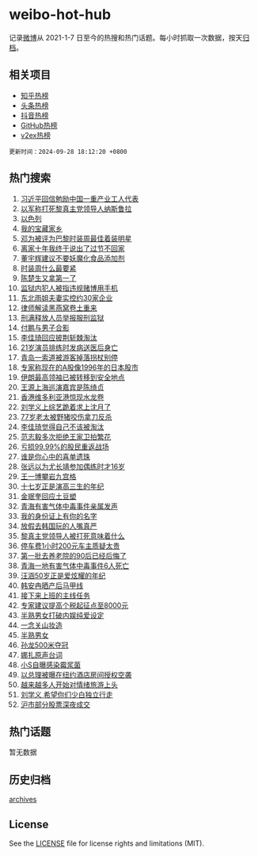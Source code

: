 # weibo-hot-hub

记录[微博](https://www.weibo.com)从 2021-1-7 日至今的热搜和热门话题。每小时抓取一次数据，按天[归档](archives)。

## 相关项目

- [知乎热榜](https://github.com/lonnyzhang423/zhihu-hot-hub)
- [头条热榜](https://github.com/lonnyzhang423/toutiao-hot-hub)
- [抖音热榜](https://github.com/lonnyzhang423/douyin-hot-hub)
- [GitHub热榜](https://github.com/lonnyzhang423/github-hot-hub)
- [v2ex热榜](https://github.com/lonnyzhang423/v2ex-hot-hub)


`更新时间：2024-09-28 18:12:20 +0800`

## 热门搜索

1. [习近平回信勉励中国一重产业工人代表](https://m.weibo.cn/search?containerid=100103type%3D1%26t%3D10%26q%3D%23%E4%B9%A0%E8%BF%91%E5%B9%B3%E5%9B%9E%E4%BF%A1%E5%8B%89%E5%8A%B1%E4%B8%AD%E5%9B%BD%E4%B8%80%E9%87%8D%E4%BA%A7%E4%B8%9A%E5%B7%A5%E4%BA%BA%E4%BB%A3%E8%A1%A8%23&stream_entry_id=51&isnewpage=1&extparam=seat%3D1%26q%3D%2523%25E4%25B9%25A0%25E8%25BF%2591%25E5%25B9%25B3%25E5%259B%259E%25E4%25BF%25A1%25E5%258B%2589%25E5%258A%25B1%25E4%25B8%25AD%25E5%259B%25BD%25E4%25B8%2580%25E9%2587%258D%25E4%25BA%25A7%25E4%25B8%259A%25E5%25B7%25A5%25E4%25BA%25BA%25E4%25BB%25A3%25E8%25A1%25A8%2523%26dgr%3D0%26filter_type%3Drealtimehot%26pos%3D0%26stream_entry_id%3D51%26c_type%3D51%26cate%3D10103%26display_time%3D1727518339%26pre_seqid%3D17275183397990117333675)
1. [以军称打死黎真主党领导人纳斯鲁拉](https://m.weibo.cn/search?containerid=100103type%3D1%26t%3D10%26q%3D%23%E4%BB%A5%E5%86%9B%E7%A7%B0%E6%89%93%E6%AD%BB%E9%BB%8E%E7%9C%9F%E4%B8%BB%E5%85%9A%E9%A2%86%E5%AF%BC%E4%BA%BA%E7%BA%B3%E6%96%AF%E9%B2%81%E6%8B%89%23&stream_entry_id=31&isnewpage=1&extparam=seat%3D1%26q%3D%2523%25E4%25BB%25A5%25E5%2586%259B%25E7%25A7%25B0%25E6%2589%2593%25E6%25AD%25BB%25E9%25BB%258E%25E7%259C%259F%25E4%25B8%25BB%25E5%2585%259A%25E9%25A2%2586%25E5%25AF%25BC%25E4%25BA%25BA%25E7%25BA%25B3%25E6%2596%25AF%25E9%25B2%2581%25E6%258B%2589%2523%26dgr%3D0%26filter_type%3Drealtimehot%26realpos%3D1%26flag%3D0%26cate%3D5001%26c_type%3D31%26lcate%3D5001%26stream_entry_id%3D31%26pos%3D0%26band_rank%3D1%26display_time%3D1727518339%26pre_seqid%3D17275183397990117333675)
1. [以色列](https://m.weibo.cn/search?containerid=100103type%3D1%26t%3D10%26q%3D%E4%BB%A5%E8%89%B2%E5%88%97&stream_entry_id=31&isnewpage=1&extparam=seat%3D1%26q%3D%25E4%25BB%25A5%25E8%2589%25B2%25E5%2588%2597%26dgr%3D0%26filter_type%3Drealtimehot%26realpos%3D2%26flag%3D0%26cate%3D5001%26c_type%3D31%26lcate%3D5001%26stream_entry_id%3D31%26pos%3D1%26band_rank%3D2%26display_time%3D1727518339%26pre_seqid%3D17275183397990117333675)
1. [我的宝藏家乡](https://m.weibo.cn/search?containerid=100103type%3D1%26t%3D10%26q%3D%23%E6%88%91%E7%9A%84%E5%AE%9D%E8%97%8F%E5%AE%B6%E4%B9%A1%23&stream_entry_id=31&isnewpage=1&extparam=seat%3D1%26q%3D%2523%25E6%2588%2591%25E7%259A%2584%25E5%25AE%259D%25E8%2597%258F%25E5%25AE%25B6%25E4%25B9%25A1%2523%26dgr%3D0%26filter_type%3Drealtimehot%26realpos%3D3%26flag%3D16%26cate%3D5001%26c_type%3D31%26lcate%3D5001%26stream_entry_id%3D31%26pos%3D2%26band_rank%3D3%26display_time%3D1727518339%26pre_seqid%3D17275183397990117333675)
1. [邓为被评为巴黎时装周最佳着装明星](https://m.weibo.cn/search?containerid=100103type%3D1%26t%3D10%26q%3D%23%E9%82%93%E4%B8%BA%E8%A2%AB%E8%AF%84%E4%B8%BA%E5%B7%B4%E9%BB%8E%E6%97%B6%E8%A3%85%E5%91%A8%E6%9C%80%E4%BD%B3%E7%9D%80%E8%A3%85%E6%98%8E%E6%98%9F%23&stream_entry_id=31&isnewpage=1&extparam=seat%3D1%26q%3D%2523%25E9%2582%2593%25E4%25B8%25BA%25E8%25A2%25AB%25E8%25AF%2584%25E4%25B8%25BA%25E5%25B7%25B4%25E9%25BB%258E%25E6%2597%25B6%25E8%25A3%2585%25E5%2591%25A8%25E6%259C%2580%25E4%25BD%25B3%25E7%259D%2580%25E8%25A3%2585%25E6%2598%258E%25E6%2598%259F%2523%26dgr%3D0%26filter_type%3Drealtimehot%26realpos%3D4%26flag%3D1%26cate%3D5001%26c_type%3D31%26lcate%3D5001%26stream_entry_id%3D31%26pos%3D3%26band_rank%3D4%26display_time%3D1727518339%26pre_seqid%3D17275183397990117333675)
1. [离家十年我终于说出了过节不回家](https://m.weibo.cn/search?containerid=100103type%3D1%26t%3D10%26q%3D%23%E7%A6%BB%E5%AE%B6%E5%8D%81%E5%B9%B4%E6%88%91%E7%BB%88%E4%BA%8E%E8%AF%B4%E5%87%BA%E4%BA%86%E8%BF%87%E8%8A%82%E4%B8%8D%E5%9B%9E%E5%AE%B6%23&stream_entry_id=31&isnewpage=1&extparam=seat%3D1%26q%3D%2523%25E7%25A6%25BB%25E5%25AE%25B6%25E5%258D%2581%25E5%25B9%25B4%25E6%2588%2591%25E7%25BB%2588%25E4%25BA%258E%25E8%25AF%25B4%25E5%2587%25BA%25E4%25BA%2586%25E8%25BF%2587%25E8%258A%2582%25E4%25B8%258D%25E5%259B%259E%25E5%25AE%25B6%2523%26dgr%3D0%26filter_type%3Drealtimehot%26realpos%3D5%26flag%3D1%26cate%3D5001%26c_type%3D31%26lcate%3D5001%26stream_entry_id%3D31%26pos%3D4%26band_rank%3D5%26display_time%3D1727518339%26pre_seqid%3D17275183397990117333675)
1. [董宇辉建议不要妖魔化食品添加剂](https://m.weibo.cn/search?containerid=100103type%3D1%26t%3D10%26q%3D%23%E8%91%A3%E5%AE%87%E8%BE%89%E5%BB%BA%E8%AE%AE%E4%B8%8D%E8%A6%81%E5%A6%96%E9%AD%94%E5%8C%96%E9%A3%9F%E5%93%81%E6%B7%BB%E5%8A%A0%E5%89%82%23&stream_entry_id=31&isnewpage=1&extparam=seat%3D1%26q%3D%2523%25E8%2591%25A3%25E5%25AE%2587%25E8%25BE%2589%25E5%25BB%25BA%25E8%25AE%25AE%25E4%25B8%258D%25E8%25A6%2581%25E5%25A6%2596%25E9%25AD%2594%25E5%258C%2596%25E9%25A3%259F%25E5%2593%2581%25E6%25B7%25BB%25E5%258A%25A0%25E5%2589%2582%2523%26dgr%3D0%26filter_type%3Drealtimehot%26realpos%3D6%26flag%3D0%26cate%3D5001%26c_type%3D31%26lcate%3D5001%26stream_entry_id%3D31%26pos%3D5%26band_rank%3D6%26display_time%3D1727518339%26pre_seqid%3D17275183397990117333675)
1. [时装周什么最要紧](https://m.weibo.cn/search?containerid=100103type%3D1%26t%3D10%26q%3D%23%E6%97%B6%E8%A3%85%E5%91%A8%E4%BB%80%E4%B9%88%E6%9C%80%E8%A6%81%E7%B4%A7%23&stream_entry_id=31&isnewpage=1&extparam=seat%3D1%26adid%3D257868%26is_ad_pos%3D1%26topic_ad%3D1%26pos%3D6%26c_type%3D31%26cate%3D5001%26filter_type%3Drealtimehot%26q%3D%2523%25E6%2597%25B6%25E8%25A3%2585%25E5%2591%25A8%25E4%25BB%2580%25E4%25B9%2588%25E6%259C%2580%25E8%25A6%2581%25E7%25B4%25A7%2523%26lcate%3D5001%26stream_entry_id%3D31%26dgr%3D0%26band_rank%3D7%26display_time%3D1727518339%26pre_seqid%3D17275183397990117333675)
1. [陈楚生又拿第一了](https://m.weibo.cn/search?containerid=100103type%3D1%26t%3D10%26q%3D%E9%99%88%E6%A5%9A%E7%94%9F%E5%8F%88%E6%8B%BF%E7%AC%AC%E4%B8%80%E4%BA%86&stream_entry_id=31&isnewpage=1&extparam=seat%3D1%26q%3D%25E9%2599%2588%25E6%25A5%259A%25E7%2594%259F%25E5%258F%2588%25E6%258B%25BF%25E7%25AC%25AC%25E4%25B8%2580%25E4%25BA%2586%26dgr%3D0%26filter_type%3Drealtimehot%26realpos%3D7%26flag%3D0%26cate%3D5001%26c_type%3D31%26lcate%3D5001%26stream_entry_id%3D31%26pos%3D7%26band_rank%3D7%26display_time%3D1727518339%26pre_seqid%3D17275183397990117333675)
1. [监狱内犯人被指违规赌博用手机](https://m.weibo.cn/search?containerid=100103type%3D1%26t%3D10%26q%3D%23%E7%9B%91%E7%8B%B1%E5%86%85%E7%8A%AF%E4%BA%BA%E8%A2%AB%E6%8C%87%E8%BF%9D%E8%A7%84%E8%B5%8C%E5%8D%9A%E7%94%A8%E6%89%8B%E6%9C%BA%23&stream_entry_id=31&isnewpage=1&extparam=seat%3D1%26q%3D%2523%25E7%259B%2591%25E7%258B%25B1%25E5%2586%2585%25E7%258A%25AF%25E4%25BA%25BA%25E8%25A2%25AB%25E6%258C%2587%25E8%25BF%259D%25E8%25A7%2584%25E8%25B5%258C%25E5%258D%259A%25E7%2594%25A8%25E6%2589%258B%25E6%259C%25BA%2523%26dgr%3D0%26filter_type%3Drealtimehot%26realpos%3D8%26flag%3D0%26cate%3D5001%26c_type%3D31%26lcate%3D5001%26stream_entry_id%3D31%26pos%3D8%26band_rank%3D8%26display_time%3D1727518339%26pre_seqid%3D17275183397990117333675)
1. [东北雨姐夫妻实控约30家企业](https://m.weibo.cn/search?containerid=100103type%3D1%26t%3D10%26q%3D%23%E4%B8%9C%E5%8C%97%E9%9B%A8%E5%A7%90%E5%A4%AB%E5%A6%BB%E5%AE%9E%E6%8E%A7%E7%BA%A630%E5%AE%B6%E4%BC%81%E4%B8%9A%23&stream_entry_id=31&isnewpage=1&extparam=seat%3D1%26q%3D%2523%25E4%25B8%259C%25E5%258C%2597%25E9%259B%25A8%25E5%25A7%2590%25E5%25A4%25AB%25E5%25A6%25BB%25E5%25AE%259E%25E6%258E%25A7%25E7%25BA%25A630%25E5%25AE%25B6%25E4%25BC%2581%25E4%25B8%259A%2523%26dgr%3D0%26filter_type%3Drealtimehot%26realpos%3D9%26flag%3D0%26cate%3D5001%26c_type%3D31%26lcate%3D5001%26stream_entry_id%3D31%26pos%3D9%26band_rank%3D9%26display_time%3D1727518339%26pre_seqid%3D17275183397990117333675)
1. [律师解读黑燕窝卷土重来](https://m.weibo.cn/search?containerid=100103type%3D1%26t%3D10%26q%3D%23%E5%BE%8B%E5%B8%88%E8%A7%A3%E8%AF%BB%E9%BB%91%E7%87%95%E7%AA%9D%E5%8D%B7%E5%9C%9F%E9%87%8D%E6%9D%A5%23&stream_entry_id=31&isnewpage=1&extparam=seat%3D1%26q%3D%2523%25E5%25BE%258B%25E5%25B8%2588%25E8%25A7%25A3%25E8%25AF%25BB%25E9%25BB%2591%25E7%2587%2595%25E7%25AA%259D%25E5%258D%25B7%25E5%259C%259F%25E9%2587%258D%25E6%259D%25A5%2523%26dgr%3D0%26filter_type%3Drealtimehot%26realpos%3D10%26flag%3D1%26cate%3D5001%26c_type%3D31%26lcate%3D5001%26stream_entry_id%3D31%26pos%3D10%26band_rank%3D10%26display_time%3D1727518339%26pre_seqid%3D17275183397990117333675)
1. [刑满释放人员举报服刑监狱](https://m.weibo.cn/search?containerid=100103type%3D1%26t%3D10%26q%3D%23%E5%88%91%E6%BB%A1%E9%87%8A%E6%94%BE%E4%BA%BA%E5%91%98%E4%B8%BE%E6%8A%A5%E6%9C%8D%E5%88%91%E7%9B%91%E7%8B%B1%23&stream_entry_id=31&isnewpage=1&extparam=seat%3D1%26q%3D%2523%25E5%2588%2591%25E6%25BB%25A1%25E9%2587%258A%25E6%2594%25BE%25E4%25BA%25BA%25E5%2591%2598%25E4%25B8%25BE%25E6%258A%25A5%25E6%259C%258D%25E5%2588%2591%25E7%259B%2591%25E7%258B%25B1%2523%26dgr%3D0%26filter_type%3Drealtimehot%26realpos%3D11%26flag%3D2%26cate%3D5001%26c_type%3D31%26lcate%3D5001%26stream_entry_id%3D31%26pos%3D11%26band_rank%3D11%26display_time%3D1727518339%26pre_seqid%3D17275183397990117333675)
1. [付鹏与男子合影](https://m.weibo.cn/search?containerid=100103type%3D1%26t%3D10%26q%3D%23%E4%BB%98%E9%B9%8F%E4%B8%8E%E7%94%B7%E5%AD%90%E5%90%88%E5%BD%B1%23&stream_entry_id=31&isnewpage=1&extparam=seat%3D1%26q%3D%2523%25E4%25BB%2598%25E9%25B9%258F%25E4%25B8%258E%25E7%2594%25B7%25E5%25AD%2590%25E5%2590%2588%25E5%25BD%25B1%2523%26dgr%3D0%26filter_type%3Drealtimehot%26realpos%3D12%26flag%3D2%26cate%3D5001%26c_type%3D31%26lcate%3D5001%26stream_entry_id%3D31%26pos%3D12%26band_rank%3D12%26display_time%3D1727518339%26pre_seqid%3D17275183397990117333675)
1. [李佳琦回应披荆斩棘淘汰](https://m.weibo.cn/search?containerid=100103type%3D1%26t%3D10%26q%3D%23%E6%9D%8E%E4%BD%B3%E7%90%A6%E5%9B%9E%E5%BA%94%E6%8A%AB%E8%8D%86%E6%96%A9%E6%A3%98%E6%B7%98%E6%B1%B0%23&stream_entry_id=31&isnewpage=1&extparam=seat%3D1%26q%3D%2523%25E6%259D%258E%25E4%25BD%25B3%25E7%2590%25A6%25E5%259B%259E%25E5%25BA%2594%25E6%258A%25AB%25E8%258D%2586%25E6%2596%25A9%25E6%25A3%2598%25E6%25B7%2598%25E6%25B1%25B0%2523%26dgr%3D0%26filter_type%3Drealtimehot%26realpos%3D13%26flag%3D1%26cate%3D5001%26c_type%3D31%26lcate%3D5001%26stream_entry_id%3D31%26pos%3D13%26band_rank%3D13%26display_time%3D1727518339%26pre_seqid%3D17275183397990117333675)
1. [21岁演员排练时发病送医后身亡](https://m.weibo.cn/search?containerid=100103type%3D1%26t%3D10%26q%3D%2321%E5%B2%81%E6%BC%94%E5%91%98%E6%8E%92%E7%BB%83%E6%97%B6%E5%8F%91%E7%97%85%E9%80%81%E5%8C%BB%E5%90%8E%E8%BA%AB%E4%BA%A1%23&stream_entry_id=31&isnewpage=1&extparam=seat%3D1%26q%3D%252321%25E5%25B2%2581%25E6%25BC%2594%25E5%2591%2598%25E6%258E%2592%25E7%25BB%2583%25E6%2597%25B6%25E5%258F%2591%25E7%2597%2585%25E9%2580%2581%25E5%258C%25BB%25E5%2590%258E%25E8%25BA%25AB%25E4%25BA%25A1%2523%26dgr%3D0%26filter_type%3Drealtimehot%26realpos%3D14%26flag%3D0%26cate%3D5001%26c_type%3D31%26lcate%3D5001%26stream_entry_id%3D31%26pos%3D14%26band_rank%3D14%26display_time%3D1727518339%26pre_seqid%3D17275183397990117333675)
1. [青岛一索道被游客掉落拐杖别停](https://m.weibo.cn/search?containerid=100103type%3D1%26t%3D10%26q%3D%23%E9%9D%92%E5%B2%9B%E4%B8%80%E7%B4%A2%E9%81%93%E8%A2%AB%E6%B8%B8%E5%AE%A2%E6%8E%89%E8%90%BD%E6%8B%90%E6%9D%96%E5%88%AB%E5%81%9C%23&stream_entry_id=31&isnewpage=1&extparam=seat%3D1%26q%3D%2523%25E9%259D%2592%25E5%25B2%259B%25E4%25B8%2580%25E7%25B4%25A2%25E9%2581%2593%25E8%25A2%25AB%25E6%25B8%25B8%25E5%25AE%25A2%25E6%258E%2589%25E8%2590%25BD%25E6%258B%2590%25E6%259D%2596%25E5%2588%25AB%25E5%2581%259C%2523%26dgr%3D0%26filter_type%3Drealtimehot%26realpos%3D15%26flag%3D1%26cate%3D5001%26c_type%3D31%26lcate%3D5001%26stream_entry_id%3D31%26pos%3D15%26band_rank%3D15%26display_time%3D1727518339%26pre_seqid%3D17275183397990117333675)
1. [专家称现在的A股像1996年的日本股市](https://m.weibo.cn/search?containerid=100103type%3D1%26t%3D10%26q%3D%23%E4%B8%93%E5%AE%B6%E7%A7%B0%E7%8E%B0%E5%9C%A8%E7%9A%84A%E8%82%A1%E5%83%8F1996%E5%B9%B4%E7%9A%84%E6%97%A5%E6%9C%AC%E8%82%A1%E5%B8%82%23&stream_entry_id=31&isnewpage=1&extparam=seat%3D1%26q%3D%2523%25E4%25B8%2593%25E5%25AE%25B6%25E7%25A7%25B0%25E7%258E%25B0%25E5%259C%25A8%25E7%259A%2584A%25E8%2582%25A1%25E5%2583%258F1996%25E5%25B9%25B4%25E7%259A%2584%25E6%2597%25A5%25E6%259C%25AC%25E8%2582%25A1%25E5%25B8%2582%2523%26dgr%3D0%26filter_type%3Drealtimehot%26realpos%3D16%26flag%3D0%26cate%3D5001%26c_type%3D31%26lcate%3D5001%26stream_entry_id%3D31%26pos%3D16%26band_rank%3D16%26display_time%3D1727518339%26pre_seqid%3D17275183397990117333675)
1. [伊朗最高领袖已被转移到安全地点](https://m.weibo.cn/search?containerid=100103type%3D1%26t%3D10%26q%3D%23%E4%BC%8A%E6%9C%97%E6%9C%80%E9%AB%98%E9%A2%86%E8%A2%96%E5%B7%B2%E8%A2%AB%E8%BD%AC%E7%A7%BB%E5%88%B0%E5%AE%89%E5%85%A8%E5%9C%B0%E7%82%B9%23&stream_entry_id=31&isnewpage=1&extparam=seat%3D1%26q%3D%2523%25E4%25BC%258A%25E6%259C%2597%25E6%259C%2580%25E9%25AB%2598%25E9%25A2%2586%25E8%25A2%2596%25E5%25B7%25B2%25E8%25A2%25AB%25E8%25BD%25AC%25E7%25A7%25BB%25E5%2588%25B0%25E5%25AE%2589%25E5%2585%25A8%25E5%259C%25B0%25E7%2582%25B9%2523%26dgr%3D0%26filter_type%3Drealtimehot%26realpos%3D17%26flag%3D1%26cate%3D5001%26c_type%3D31%26lcate%3D5001%26stream_entry_id%3D31%26pos%3D17%26band_rank%3D17%26display_time%3D1727518339%26pre_seqid%3D17275183397990117333675)
1. [王源上海巡演嘉宾是陈绮贞](https://m.weibo.cn/search?containerid=100103type%3D1%26t%3D10%26q%3D%23%E7%8E%8B%E6%BA%90%E4%B8%8A%E6%B5%B7%E5%B7%A1%E6%BC%94%E5%98%89%E5%AE%BE%E6%98%AF%E9%99%88%E7%BB%AE%E8%B4%9E%23&stream_entry_id=31&isnewpage=1&extparam=seat%3D1%26q%3D%2523%25E7%258E%258B%25E6%25BA%2590%25E4%25B8%258A%25E6%25B5%25B7%25E5%25B7%25A1%25E6%25BC%2594%25E5%2598%2589%25E5%25AE%25BE%25E6%2598%25AF%25E9%2599%2588%25E7%25BB%25AE%25E8%25B4%259E%2523%26dgr%3D0%26filter_type%3Drealtimehot%26realpos%3D18%26flag%3D1%26cate%3D5001%26c_type%3D31%26lcate%3D5001%26stream_entry_id%3D31%26pos%3D18%26band_rank%3D18%26display_time%3D1727518339%26pre_seqid%3D17275183397990117333675)
1. [香港维多利亚港惊现水龙卷](https://m.weibo.cn/search?containerid=100103type%3D1%26t%3D10%26q%3D%23%E9%A6%99%E6%B8%AF%E7%BB%B4%E5%A4%9A%E5%88%A9%E4%BA%9A%E6%B8%AF%E6%83%8A%E7%8E%B0%E6%B0%B4%E9%BE%99%E5%8D%B7%23&stream_entry_id=31&isnewpage=1&extparam=seat%3D1%26q%3D%2523%25E9%25A6%2599%25E6%25B8%25AF%25E7%25BB%25B4%25E5%25A4%259A%25E5%2588%25A9%25E4%25BA%259A%25E6%25B8%25AF%25E6%2583%258A%25E7%258E%25B0%25E6%25B0%25B4%25E9%25BE%2599%25E5%258D%25B7%2523%26dgr%3D0%26filter_type%3Drealtimehot%26realpos%3D19%26flag%3D1%26cate%3D5001%26c_type%3D31%26lcate%3D5001%26stream_entry_id%3D31%26pos%3D19%26band_rank%3D19%26display_time%3D1727518339%26pre_seqid%3D17275183397990117333675)
1. [刘学义上综艺跪着求上沈月了](https://m.weibo.cn/search?containerid=100103type%3D1%26t%3D10%26q%3D%E5%88%98%E5%AD%A6%E4%B9%89%E4%B8%8A%E7%BB%BC%E8%89%BA%E8%B7%AA%E7%9D%80%E6%B1%82%E4%B8%8A%E6%B2%88%E6%9C%88%E4%BA%86&stream_entry_id=31&isnewpage=1&extparam=seat%3D1%26q%3D%25E5%2588%2598%25E5%25AD%25A6%25E4%25B9%2589%25E4%25B8%258A%25E7%25BB%25BC%25E8%2589%25BA%25E8%25B7%25AA%25E7%259D%2580%25E6%25B1%2582%25E4%25B8%258A%25E6%25B2%2588%25E6%259C%2588%25E4%25BA%2586%26dgr%3D0%26filter_type%3Drealtimehot%26realpos%3D20%26flag%3D1%26cate%3D5001%26c_type%3D31%26lcate%3D5001%26stream_entry_id%3D31%26pos%3D20%26band_rank%3D20%26display_time%3D1727518339%26pre_seqid%3D17275183397990117333675)
1. [77岁老太被野猪咬伤拿刀反杀](https://m.weibo.cn/search?containerid=100103type%3D1%26t%3D10%26q%3D%2377%E5%B2%81%E8%80%81%E5%A4%AA%E8%A2%AB%E9%87%8E%E7%8C%AA%E5%92%AC%E4%BC%A4%E6%8B%BF%E5%88%80%E5%8F%8D%E6%9D%80%23&stream_entry_id=31&isnewpage=1&extparam=seat%3D1%26q%3D%252377%25E5%25B2%2581%25E8%2580%2581%25E5%25A4%25AA%25E8%25A2%25AB%25E9%2587%258E%25E7%258C%25AA%25E5%2592%25AC%25E4%25BC%25A4%25E6%258B%25BF%25E5%2588%2580%25E5%258F%258D%25E6%259D%2580%2523%26dgr%3D0%26filter_type%3Drealtimehot%26realpos%3D21%26flag%3D1%26cate%3D5001%26c_type%3D31%26lcate%3D5001%26stream_entry_id%3D31%26pos%3D21%26band_rank%3D21%26display_time%3D1727518339%26pre_seqid%3D17275183397990117333675)
1. [李佳琦觉得自己不该被淘汰](https://m.weibo.cn/search?containerid=100103type%3D1%26t%3D10%26q%3D%23%E6%9D%8E%E4%BD%B3%E7%90%A6%E8%A7%89%E5%BE%97%E8%87%AA%E5%B7%B1%E4%B8%8D%E8%AF%A5%E8%A2%AB%E6%B7%98%E6%B1%B0%23&stream_entry_id=31&isnewpage=1&extparam=seat%3D1%26q%3D%2523%25E6%259D%258E%25E4%25BD%25B3%25E7%2590%25A6%25E8%25A7%2589%25E5%25BE%2597%25E8%2587%25AA%25E5%25B7%25B1%25E4%25B8%258D%25E8%25AF%25A5%25E8%25A2%25AB%25E6%25B7%2598%25E6%25B1%25B0%2523%26dgr%3D0%26filter_type%3Drealtimehot%26realpos%3D22%26flag%3D2%26cate%3D5001%26c_type%3D31%26lcate%3D5001%26stream_entry_id%3D31%26pos%3D22%26band_rank%3D22%26display_time%3D1727518339%26pre_seqid%3D17275183397990117333675)
1. [范志毅多次拒绝王家卫拍繁花](https://m.weibo.cn/search?containerid=100103type%3D1%26t%3D10%26q%3D%23%E8%8C%83%E5%BF%97%E6%AF%85%E5%A4%9A%E6%AC%A1%E6%8B%92%E7%BB%9D%E7%8E%8B%E5%AE%B6%E5%8D%AB%E6%8B%8D%E7%B9%81%E8%8A%B1%23&stream_entry_id=31&isnewpage=1&extparam=seat%3D1%26q%3D%2523%25E8%258C%2583%25E5%25BF%2597%25E6%25AF%2585%25E5%25A4%259A%25E6%25AC%25A1%25E6%258B%2592%25E7%25BB%259D%25E7%258E%258B%25E5%25AE%25B6%25E5%258D%25AB%25E6%258B%258D%25E7%25B9%2581%25E8%258A%25B1%2523%26dgr%3D0%26filter_type%3Drealtimehot%26realpos%3D23%26flag%3D0%26cate%3D5001%26c_type%3D31%26lcate%3D5001%26stream_entry_id%3D31%26pos%3D23%26band_rank%3D23%26display_time%3D1727518339%26pre_seqid%3D17275183397990117333675)
1. [亏损99.99%的股民重返战场](https://m.weibo.cn/search?containerid=100103type%3D1%26t%3D10%26q%3D%23%E4%BA%8F%E6%8D%9F99.99%25%E7%9A%84%E8%82%A1%E6%B0%91%E9%87%8D%E8%BF%94%E6%88%98%E5%9C%BA%23&stream_entry_id=31&isnewpage=1&extparam=seat%3D1%26q%3D%2523%25E4%25BA%258F%25E6%258D%259F99.99%2525%25E7%259A%2584%25E8%2582%25A1%25E6%25B0%2591%25E9%2587%258D%25E8%25BF%2594%25E6%2588%2598%25E5%259C%25BA%2523%26dgr%3D0%26filter_type%3Drealtimehot%26realpos%3D24%26flag%3D1%26cate%3D5001%26c_type%3D31%26lcate%3D5001%26stream_entry_id%3D31%26pos%3D24%26band_rank%3D24%26display_time%3D1727518339%26pre_seqid%3D17275183397990117333675)
1. [谁是你心中的喜单遗珠](https://m.weibo.cn/search?containerid=100103type%3D1%26t%3D10%26q%3D%23%E8%B0%81%E6%98%AF%E4%BD%A0%E5%BF%83%E4%B8%AD%E7%9A%84%E5%96%9C%E5%8D%95%E9%81%97%E7%8F%A0%23&stream_entry_id=31&isnewpage=1&extparam=seat%3D1%26q%3D%2523%25E8%25B0%2581%25E6%2598%25AF%25E4%25BD%25A0%25E5%25BF%2583%25E4%25B8%25AD%25E7%259A%2584%25E5%2596%259C%25E5%258D%2595%25E9%2581%2597%25E7%258F%25A0%2523%26dgr%3D0%26filter_type%3Drealtimehot%26realpos%3D25%26flag%3D1%26cate%3D5001%26c_type%3D31%26lcate%3D5001%26stream_entry_id%3D31%26pos%3D25%26band_rank%3D25%26display_time%3D1727518339%26pre_seqid%3D17275183397990117333675)
1. [张远以为尤长靖参加偶练时才16岁](https://m.weibo.cn/search?containerid=100103type%3D1%26t%3D10%26q%3D%E5%BC%A0%E8%BF%9C%E4%BB%A5%E4%B8%BA%E5%B0%A4%E9%95%BF%E9%9D%96%E5%8F%82%E5%8A%A0%E5%81%B6%E7%BB%83%E6%97%B6%E6%89%8D16%E5%B2%81&stream_entry_id=31&isnewpage=1&extparam=seat%3D1%26q%3D%25E5%25BC%25A0%25E8%25BF%259C%25E4%25BB%25A5%25E4%25B8%25BA%25E5%25B0%25A4%25E9%2595%25BF%25E9%259D%2596%25E5%258F%2582%25E5%258A%25A0%25E5%2581%25B6%25E7%25BB%2583%25E6%2597%25B6%25E6%2589%258D16%25E5%25B2%2581%26dgr%3D0%26filter_type%3Drealtimehot%26realpos%3D26%26flag%3D1%26cate%3D5001%26c_type%3D31%26lcate%3D5001%26stream_entry_id%3D31%26pos%3D26%26band_rank%3D26%26display_time%3D1727518339%26pre_seqid%3D17275183397990117333675)
1. [王一博攀岩九宫格](https://m.weibo.cn/search?containerid=100103type%3D1%26t%3D10%26q%3D%23%E7%8E%8B%E4%B8%80%E5%8D%9A%E6%94%80%E5%B2%A9%E4%B9%9D%E5%AE%AB%E6%A0%BC%23&stream_entry_id=31&isnewpage=1&extparam=seat%3D1%26q%3D%2523%25E7%258E%258B%25E4%25B8%2580%25E5%258D%259A%25E6%2594%2580%25E5%25B2%25A9%25E4%25B9%259D%25E5%25AE%25AB%25E6%25A0%25BC%2523%26dgr%3D0%26filter_type%3Drealtimehot%26realpos%3D27%26flag%3D1%26cate%3D5001%26c_type%3D31%26lcate%3D5001%26stream_entry_id%3D31%26pos%3D27%26band_rank%3D27%26display_time%3D1727518339%26pre_seqid%3D17275183397990117333675)
1. [十七岁正是演高三生的年纪](https://m.weibo.cn/search?containerid=100103type%3D1%26t%3D10%26q%3D%E5%8D%81%E4%B8%83%E5%B2%81%E6%AD%A3%E6%98%AF%E6%BC%94%E9%AB%98%E4%B8%89%E7%94%9F%E7%9A%84%E5%B9%B4%E7%BA%AA&stream_entry_id=31&isnewpage=1&extparam=seat%3D1%26q%3D%25E5%258D%2581%25E4%25B8%2583%25E5%25B2%2581%25E6%25AD%25A3%25E6%2598%25AF%25E6%25BC%2594%25E9%25AB%2598%25E4%25B8%2589%25E7%2594%259F%25E7%259A%2584%25E5%25B9%25B4%25E7%25BA%25AA%26dgr%3D0%26filter_type%3Drealtimehot%26realpos%3D28%26flag%3D1%26cate%3D5001%26c_type%3D31%26lcate%3D5001%26stream_entry_id%3D31%26pos%3D28%26band_rank%3D28%26display_time%3D1727518339%26pre_seqid%3D17275183397990117333675)
1. [金珉奎回应土豆塑](https://m.weibo.cn/search?containerid=100103type%3D1%26t%3D10%26q%3D%E9%87%91%E7%8F%89%E5%A5%8E%E5%9B%9E%E5%BA%94%E5%9C%9F%E8%B1%86%E5%A1%91&stream_entry_id=31&isnewpage=1&extparam=seat%3D1%26q%3D%25E9%2587%2591%25E7%258F%2589%25E5%25A5%258E%25E5%259B%259E%25E5%25BA%2594%25E5%259C%259F%25E8%25B1%2586%25E5%25A1%2591%26dgr%3D0%26filter_type%3Drealtimehot%26realpos%3D29%26flag%3D1%26cate%3D5001%26c_type%3D31%26lcate%3D5001%26stream_entry_id%3D31%26pos%3D29%26band_rank%3D29%26display_time%3D1727518339%26pre_seqid%3D17275183397990117333675)
1. [青海有害气体中毒事件亲属发声](https://m.weibo.cn/search?containerid=100103type%3D1%26t%3D10%26q%3D%23%E9%9D%92%E6%B5%B7%E6%9C%89%E5%AE%B3%E6%B0%94%E4%BD%93%E4%B8%AD%E6%AF%92%E4%BA%8B%E4%BB%B6%E4%BA%B2%E5%B1%9E%E5%8F%91%E5%A3%B0%23&stream_entry_id=31&isnewpage=1&extparam=seat%3D1%26q%3D%2523%25E9%259D%2592%25E6%25B5%25B7%25E6%259C%2589%25E5%25AE%25B3%25E6%25B0%2594%25E4%25BD%2593%25E4%25B8%25AD%25E6%25AF%2592%25E4%25BA%258B%25E4%25BB%25B6%25E4%25BA%25B2%25E5%25B1%259E%25E5%258F%2591%25E5%25A3%25B0%2523%26dgr%3D0%26filter_type%3Drealtimehot%26realpos%3D30%26flag%3D1%26cate%3D5001%26c_type%3D31%26lcate%3D5001%26stream_entry_id%3D31%26pos%3D30%26band_rank%3D30%26display_time%3D1727518339%26pre_seqid%3D17275183397990117333675)
1. [我的身份证上有你的名字](https://m.weibo.cn/search?containerid=100103type%3D1%26t%3D10%26q%3D%23%E6%88%91%E7%9A%84%E8%BA%AB%E4%BB%BD%E8%AF%81%E4%B8%8A%E6%9C%89%E4%BD%A0%E7%9A%84%E5%90%8D%E5%AD%97%23&stream_entry_id=31&isnewpage=1&extparam=seat%3D1%26q%3D%2523%25E6%2588%2591%25E7%259A%2584%25E8%25BA%25AB%25E4%25BB%25BD%25E8%25AF%2581%25E4%25B8%258A%25E6%259C%2589%25E4%25BD%25A0%25E7%259A%2584%25E5%2590%258D%25E5%25AD%2597%2523%26dgr%3D0%26filter_type%3Drealtimehot%26realpos%3D31%26flag%3D0%26cate%3D5001%26c_type%3D31%26lcate%3D5001%26stream_entry_id%3D31%26pos%3D31%26band_rank%3D31%26display_time%3D1727518339%26pre_seqid%3D17275183397990117333675)
1. [放假去韩国玩的人嘴真严](https://m.weibo.cn/search?containerid=100103type%3D1%26t%3D10%26q%3D%23%E6%94%BE%E5%81%87%E5%8E%BB%E9%9F%A9%E5%9B%BD%E7%8E%A9%E7%9A%84%E4%BA%BA%E5%98%B4%E7%9C%9F%E4%B8%A5%23&stream_entry_id=31&isnewpage=1&extparam=seat%3D1%26q%3D%2523%25E6%2594%25BE%25E5%2581%2587%25E5%258E%25BB%25E9%259F%25A9%25E5%259B%25BD%25E7%258E%25A9%25E7%259A%2584%25E4%25BA%25BA%25E5%2598%25B4%25E7%259C%259F%25E4%25B8%25A5%2523%26dgr%3D0%26filter_type%3Drealtimehot%26realpos%3D32%26flag%3D0%26cate%3D5001%26c_type%3D31%26lcate%3D5001%26stream_entry_id%3D31%26pos%3D32%26band_rank%3D32%26display_time%3D1727518339%26pre_seqid%3D17275183397990117333675)
1. [黎真主党领导人被打死意味着什么](https://m.weibo.cn/search?containerid=100103type%3D1%26t%3D10%26q%3D%23%E9%BB%8E%E7%9C%9F%E4%B8%BB%E5%85%9A%E9%A2%86%E5%AF%BC%E4%BA%BA%E8%A2%AB%E6%89%93%E6%AD%BB%E6%84%8F%E5%91%B3%E7%9D%80%E4%BB%80%E4%B9%88%23&stream_entry_id=31&isnewpage=1&extparam=seat%3D1%26q%3D%2523%25E9%25BB%258E%25E7%259C%259F%25E4%25B8%25BB%25E5%2585%259A%25E9%25A2%2586%25E5%25AF%25BC%25E4%25BA%25BA%25E8%25A2%25AB%25E6%2589%2593%25E6%25AD%25BB%25E6%2584%258F%25E5%2591%25B3%25E7%259D%2580%25E4%25BB%2580%25E4%25B9%2588%2523%26dgr%3D0%26filter_type%3Drealtimehot%26realpos%3D33%26flag%3D1%26cate%3D5001%26c_type%3D31%26lcate%3D5001%26stream_entry_id%3D31%26pos%3D33%26band_rank%3D33%26display_time%3D1727518339%26pre_seqid%3D17275183397990117333675)
1. [停车费1小时200元车主质疑太贵](https://m.weibo.cn/search?containerid=100103type%3D1%26t%3D10%26q%3D%23%E5%81%9C%E8%BD%A6%E8%B4%B91%E5%B0%8F%E6%97%B6200%E5%85%83%E8%BD%A6%E4%B8%BB%E8%B4%A8%E7%96%91%E5%A4%AA%E8%B4%B5%23&stream_entry_id=31&isnewpage=1&extparam=seat%3D1%26q%3D%2523%25E5%2581%259C%25E8%25BD%25A6%25E8%25B4%25B91%25E5%25B0%258F%25E6%2597%25B6200%25E5%2585%2583%25E8%25BD%25A6%25E4%25B8%25BB%25E8%25B4%25A8%25E7%2596%2591%25E5%25A4%25AA%25E8%25B4%25B5%2523%26dgr%3D0%26filter_type%3Drealtimehot%26realpos%3D34%26flag%3D1%26cate%3D5001%26c_type%3D31%26lcate%3D5001%26stream_entry_id%3D31%26pos%3D34%26band_rank%3D34%26display_time%3D1727518339%26pre_seqid%3D17275183397990117333675)
1. [第一批去养老院的90后已经后悔了](https://m.weibo.cn/search?containerid=100103type%3D1%26t%3D10%26q%3D%23%E7%AC%AC%E4%B8%80%E6%89%B9%E5%8E%BB%E5%85%BB%E8%80%81%E9%99%A2%E7%9A%8490%E5%90%8E%E5%B7%B2%E7%BB%8F%E5%90%8E%E6%82%94%E4%BA%86%23&stream_entry_id=31&isnewpage=1&extparam=seat%3D1%26q%3D%2523%25E7%25AC%25AC%25E4%25B8%2580%25E6%2589%25B9%25E5%258E%25BB%25E5%2585%25BB%25E8%2580%2581%25E9%2599%25A2%25E7%259A%258490%25E5%2590%258E%25E5%25B7%25B2%25E7%25BB%258F%25E5%2590%258E%25E6%2582%2594%25E4%25BA%2586%2523%26dgr%3D0%26filter_type%3Drealtimehot%26realpos%3D35%26flag%3D0%26cate%3D5001%26c_type%3D31%26lcate%3D5001%26stream_entry_id%3D31%26pos%3D35%26band_rank%3D35%26display_time%3D1727518339%26pre_seqid%3D17275183397990117333675)
1. [青海一地有害气体中毒事件6人死亡](https://m.weibo.cn/search?containerid=100103type%3D1%26t%3D10%26q%3D%23%E9%9D%92%E6%B5%B7%E4%B8%80%E5%9C%B0%E6%9C%89%E5%AE%B3%E6%B0%94%E4%BD%93%E4%B8%AD%E6%AF%92%E4%BA%8B%E4%BB%B66%E4%BA%BA%E6%AD%BB%E4%BA%A1%23&stream_entry_id=31&isnewpage=1&extparam=seat%3D1%26q%3D%2523%25E9%259D%2592%25E6%25B5%25B7%25E4%25B8%2580%25E5%259C%25B0%25E6%259C%2589%25E5%25AE%25B3%25E6%25B0%2594%25E4%25BD%2593%25E4%25B8%25AD%25E6%25AF%2592%25E4%25BA%258B%25E4%25BB%25B66%25E4%25BA%25BA%25E6%25AD%25BB%25E4%25BA%25A1%2523%26dgr%3D0%26filter_type%3Drealtimehot%26realpos%3D36%26flag%3D0%26cate%3D5001%26c_type%3D31%26lcate%3D5001%26stream_entry_id%3D31%26pos%3D36%26band_rank%3D36%26display_time%3D1727518339%26pre_seqid%3D17275183397990117333675)
1. [汪涵50岁正是爱炫耀的年纪](https://m.weibo.cn/search?containerid=100103type%3D1%26t%3D10%26q%3D%E6%B1%AA%E6%B6%B550%E5%B2%81%E6%AD%A3%E6%98%AF%E7%88%B1%E7%82%AB%E8%80%80%E7%9A%84%E5%B9%B4%E7%BA%AA&stream_entry_id=31&isnewpage=1&extparam=seat%3D1%26q%3D%25E6%25B1%25AA%25E6%25B6%25B550%25E5%25B2%2581%25E6%25AD%25A3%25E6%2598%25AF%25E7%2588%25B1%25E7%2582%25AB%25E8%2580%2580%25E7%259A%2584%25E5%25B9%25B4%25E7%25BA%25AA%26dgr%3D0%26filter_type%3Drealtimehot%26realpos%3D37%26flag%3D0%26cate%3D5001%26c_type%3D31%26lcate%3D5001%26stream_entry_id%3D31%26pos%3D37%26band_rank%3D37%26display_time%3D1727518339%26pre_seqid%3D17275183397990117333675)
1. [韩安冉晒产后马甲线](https://m.weibo.cn/search?containerid=100103type%3D1%26t%3D10%26q%3D%23%E9%9F%A9%E5%AE%89%E5%86%89%E6%99%92%E4%BA%A7%E5%90%8E%E9%A9%AC%E7%94%B2%E7%BA%BF%23&stream_entry_id=31&isnewpage=1&extparam=seat%3D1%26q%3D%2523%25E9%259F%25A9%25E5%25AE%2589%25E5%2586%2589%25E6%2599%2592%25E4%25BA%25A7%25E5%2590%258E%25E9%25A9%25AC%25E7%2594%25B2%25E7%25BA%25BF%2523%26dgr%3D0%26filter_type%3Drealtimehot%26realpos%3D38%26flag%3D0%26cate%3D5001%26c_type%3D31%26lcate%3D5001%26stream_entry_id%3D31%26pos%3D38%26band_rank%3D38%26display_time%3D1727518339%26pre_seqid%3D17275183397990117333675)
1. [接下来上班的主线任务](https://m.weibo.cn/search?containerid=100103type%3D1%26t%3D10%26q%3D%23%E6%8E%A5%E4%B8%8B%E6%9D%A5%E4%B8%8A%E7%8F%AD%E7%9A%84%E4%B8%BB%E7%BA%BF%E4%BB%BB%E5%8A%A1%23&stream_entry_id=31&isnewpage=1&extparam=seat%3D1%26q%3D%2523%25E6%258E%25A5%25E4%25B8%258B%25E6%259D%25A5%25E4%25B8%258A%25E7%258F%25AD%25E7%259A%2584%25E4%25B8%25BB%25E7%25BA%25BF%25E4%25BB%25BB%25E5%258A%25A1%2523%26dgr%3D0%26filter_type%3Drealtimehot%26realpos%3D39%26flag%3D1%26cate%3D5001%26c_type%3D31%26lcate%3D5001%26stream_entry_id%3D31%26pos%3D39%26band_rank%3D39%26display_time%3D1727518339%26pre_seqid%3D17275183397990117333675)
1. [专家建议提高个税起征点至8000元](https://m.weibo.cn/search?containerid=100103type%3D1%26t%3D10%26q%3D%23%E4%B8%93%E5%AE%B6%E5%BB%BA%E8%AE%AE%E6%8F%90%E9%AB%98%E4%B8%AA%E7%A8%8E%E8%B5%B7%E5%BE%81%E7%82%B9%E8%87%B38000%E5%85%83%23&stream_entry_id=31&isnewpage=1&extparam=seat%3D1%26q%3D%2523%25E4%25B8%2593%25E5%25AE%25B6%25E5%25BB%25BA%25E8%25AE%25AE%25E6%258F%2590%25E9%25AB%2598%25E4%25B8%25AA%25E7%25A8%258E%25E8%25B5%25B7%25E5%25BE%2581%25E7%2582%25B9%25E8%2587%25B38000%25E5%2585%2583%2523%26dgr%3D0%26filter_type%3Drealtimehot%26realpos%3D40%26flag%3D0%26cate%3D5001%26c_type%3D31%26lcate%3D5001%26stream_entry_id%3D31%26pos%3D40%26band_rank%3D40%26display_time%3D1727518339%26pre_seqid%3D17275183397990117333675)
1. [半熟男女打破内娱纯爱设定](https://m.weibo.cn/search?containerid=100103type%3D1%26t%3D10%26q%3D%E5%8D%8A%E7%86%9F%E7%94%B7%E5%A5%B3%E6%89%93%E7%A0%B4%E5%86%85%E5%A8%B1%E7%BA%AF%E7%88%B1%E8%AE%BE%E5%AE%9A&stream_entry_id=31&isnewpage=1&extparam=seat%3D1%26q%3D%25E5%258D%258A%25E7%2586%259F%25E7%2594%25B7%25E5%25A5%25B3%25E6%2589%2593%25E7%25A0%25B4%25E5%2586%2585%25E5%25A8%25B1%25E7%25BA%25AF%25E7%2588%25B1%25E8%25AE%25BE%25E5%25AE%259A%26dgr%3D0%26filter_type%3Drealtimehot%26realpos%3D41%26flag%3D1%26cate%3D5001%26c_type%3D31%26lcate%3D5001%26stream_entry_id%3D31%26pos%3D41%26band_rank%3D41%26display_time%3D1727518339%26pre_seqid%3D17275183397990117333675)
1. [一念关山妆造](https://m.weibo.cn/search?containerid=100103type%3D1%26t%3D10%26q%3D%E4%B8%80%E5%BF%B5%E5%85%B3%E5%B1%B1%E5%A6%86%E9%80%A0&stream_entry_id=31&isnewpage=1&extparam=seat%3D1%26q%3D%25E4%25B8%2580%25E5%25BF%25B5%25E5%2585%25B3%25E5%25B1%25B1%25E5%25A6%2586%25E9%2580%25A0%26dgr%3D0%26filter_type%3Drealtimehot%26realpos%3D42%26flag%3D0%26cate%3D5001%26c_type%3D31%26lcate%3D5001%26stream_entry_id%3D31%26pos%3D42%26band_rank%3D42%26display_time%3D1727518339%26pre_seqid%3D17275183397990117333675)
1. [半熟男女](https://m.weibo.cn/search?containerid=100103type%3D1%26t%3D10%26q%3D%E5%8D%8A%E7%86%9F%E7%94%B7%E5%A5%B3&stream_entry_id=31&isnewpage=1&extparam=seat%3D1%26q%3D%25E5%258D%258A%25E7%2586%259F%25E7%2594%25B7%25E5%25A5%25B3%26dgr%3D0%26filter_type%3Drealtimehot%26realpos%3D43%26flag%3D1%26cate%3D5001%26c_type%3D31%26lcate%3D5001%26stream_entry_id%3D31%26pos%3D43%26band_rank%3D43%26display_time%3D1727518339%26pre_seqid%3D17275183397990117333675)
1. [孙龙500米夺冠](https://m.weibo.cn/search?containerid=100103type%3D1%26t%3D10%26q%3D%23%E5%AD%99%E9%BE%99500%E7%B1%B3%E5%A4%BA%E5%86%A0%23&stream_entry_id=31&isnewpage=1&extparam=seat%3D1%26q%3D%2523%25E5%25AD%2599%25E9%25BE%2599500%25E7%25B1%25B3%25E5%25A4%25BA%25E5%2586%25A0%2523%26dgr%3D0%26filter_type%3Drealtimehot%26realpos%3D44%26flag%3D1%26cate%3D5001%26c_type%3D31%26lcate%3D5001%26stream_entry_id%3D31%26pos%3D44%26band_rank%3D44%26display_time%3D1727518339%26pre_seqid%3D17275183397990117333675)
1. [娜扎原声台词](https://m.weibo.cn/search?containerid=100103type%3D1%26t%3D10%26q%3D%E5%A8%9C%E6%89%8E%E5%8E%9F%E5%A3%B0%E5%8F%B0%E8%AF%8D&stream_entry_id=31&isnewpage=1&extparam=seat%3D1%26q%3D%25E5%25A8%259C%25E6%2589%258E%25E5%258E%259F%25E5%25A3%25B0%25E5%258F%25B0%25E8%25AF%258D%26dgr%3D0%26filter_type%3Drealtimehot%26realpos%3D45%26flag%3D1%26cate%3D5001%26c_type%3D31%26lcate%3D5001%26stream_entry_id%3D31%26pos%3D45%26band_rank%3D45%26display_time%3D1727518339%26pre_seqid%3D17275183397990117333675)
1. [小S自曝感染霉浆菌](https://m.weibo.cn/search?containerid=100103type%3D1%26t%3D10%26q%3D%23%E5%B0%8FS%E8%87%AA%E6%9B%9D%E6%84%9F%E6%9F%93%E9%9C%89%E6%B5%86%E8%8F%8C%23&stream_entry_id=31&isnewpage=1&extparam=seat%3D1%26q%3D%2523%25E5%25B0%258FS%25E8%2587%25AA%25E6%259B%259D%25E6%2584%259F%25E6%259F%2593%25E9%259C%2589%25E6%25B5%2586%25E8%258F%258C%2523%26dgr%3D0%26filter_type%3Drealtimehot%26realpos%3D46%26flag%3D0%26cate%3D5001%26c_type%3D31%26lcate%3D5001%26stream_entry_id%3D31%26pos%3D46%26band_rank%3D46%26display_time%3D1727518339%26pre_seqid%3D17275183397990117333675)
1. [以总理被曝在纽约酒店房间授权空袭](https://m.weibo.cn/search?containerid=100103type%3D1%26t%3D10%26q%3D%23%E4%BB%A5%E6%80%BB%E7%90%86%E8%A2%AB%E6%9B%9D%E5%9C%A8%E7%BA%BD%E7%BA%A6%E9%85%92%E5%BA%97%E6%88%BF%E9%97%B4%E6%8E%88%E6%9D%83%E7%A9%BA%E8%A2%AD%23&stream_entry_id=31&isnewpage=1&extparam=seat%3D1%26q%3D%2523%25E4%25BB%25A5%25E6%2580%25BB%25E7%2590%2586%25E8%25A2%25AB%25E6%259B%259D%25E5%259C%25A8%25E7%25BA%25BD%25E7%25BA%25A6%25E9%2585%2592%25E5%25BA%2597%25E6%2588%25BF%25E9%2597%25B4%25E6%258E%2588%25E6%259D%2583%25E7%25A9%25BA%25E8%25A2%25AD%2523%26dgr%3D0%26filter_type%3Drealtimehot%26realpos%3D47%26flag%3D0%26cate%3D5001%26c_type%3D31%26lcate%3D5001%26stream_entry_id%3D31%26pos%3D47%26band_rank%3D47%26display_time%3D1727518339%26pre_seqid%3D17275183397990117333675)
1. [越来越多人开始对情绪旅游上头](https://m.weibo.cn/search?containerid=100103type%3D1%26t%3D10%26q%3D%23%E8%B6%8A%E6%9D%A5%E8%B6%8A%E5%A4%9A%E4%BA%BA%E5%BC%80%E5%A7%8B%E5%AF%B9%E6%83%85%E7%BB%AA%E6%97%85%E6%B8%B8%E4%B8%8A%E5%A4%B4%23&stream_entry_id=31&isnewpage=1&extparam=seat%3D1%26q%3D%2523%25E8%25B6%258A%25E6%259D%25A5%25E8%25B6%258A%25E5%25A4%259A%25E4%25BA%25BA%25E5%25BC%2580%25E5%25A7%258B%25E5%25AF%25B9%25E6%2583%2585%25E7%25BB%25AA%25E6%2597%2585%25E6%25B8%25B8%25E4%25B8%258A%25E5%25A4%25B4%2523%26dgr%3D0%26filter_type%3Drealtimehot%26realpos%3D48%26flag%3D0%26cate%3D5001%26c_type%3D31%26lcate%3D5001%26stream_entry_id%3D31%26pos%3D48%26band_rank%3D48%26display_time%3D1727518339%26pre_seqid%3D17275183397990117333675)
1. [刘学义 希望你们少白独立行走](https://m.weibo.cn/search?containerid=100103type%3D1%26t%3D10%26q%3D%E5%88%98%E5%AD%A6%E4%B9%89+%E5%B8%8C%E6%9C%9B%E4%BD%A0%E4%BB%AC%E5%B0%91%E7%99%BD%E7%8B%AC%E7%AB%8B%E8%A1%8C%E8%B5%B0&stream_entry_id=31&isnewpage=1&extparam=seat%3D1%26q%3D%25E5%2588%2598%25E5%25AD%25A6%25E4%25B9%2589%2520%25E5%25B8%258C%25E6%259C%259B%25E4%25BD%25A0%25E4%25BB%25AC%25E5%25B0%2591%25E7%2599%25BD%25E7%258B%25AC%25E7%25AB%258B%25E8%25A1%258C%25E8%25B5%25B0%26dgr%3D0%26filter_type%3Drealtimehot%26realpos%3D49%26flag%3D1%26cate%3D5001%26c_type%3D31%26lcate%3D5001%26stream_entry_id%3D31%26pos%3D49%26band_rank%3D49%26display_time%3D1727518339%26pre_seqid%3D17275183397990117333675)
1. [沪市部分股票深夜成交](https://m.weibo.cn/search?containerid=100103type%3D1%26t%3D10%26q%3D%23%E6%B2%AA%E5%B8%82%E9%83%A8%E5%88%86%E8%82%A1%E7%A5%A8%E6%B7%B1%E5%A4%9C%E6%88%90%E4%BA%A4%23&stream_entry_id=31&isnewpage=1&extparam=seat%3D1%26q%3D%2523%25E6%25B2%25AA%25E5%25B8%2582%25E9%2583%25A8%25E5%2588%2586%25E8%2582%25A1%25E7%25A5%25A8%25E6%25B7%25B1%25E5%25A4%259C%25E6%2588%2590%25E4%25BA%25A4%2523%26dgr%3D0%26filter_type%3Drealtimehot%26realpos%3D50%26flag%3D1%26cate%3D5001%26c_type%3D31%26lcate%3D5001%26stream_entry_id%3D31%26pos%3D50%26band_rank%3D50%26display_time%3D1727518339%26pre_seqid%3D17275183397990117333675)

## 热门话题

暂无数据

## 历史归档

[archives](archives)

## License

See the [LICENSE](LICENSE) file for license rights and limitations (MIT).
